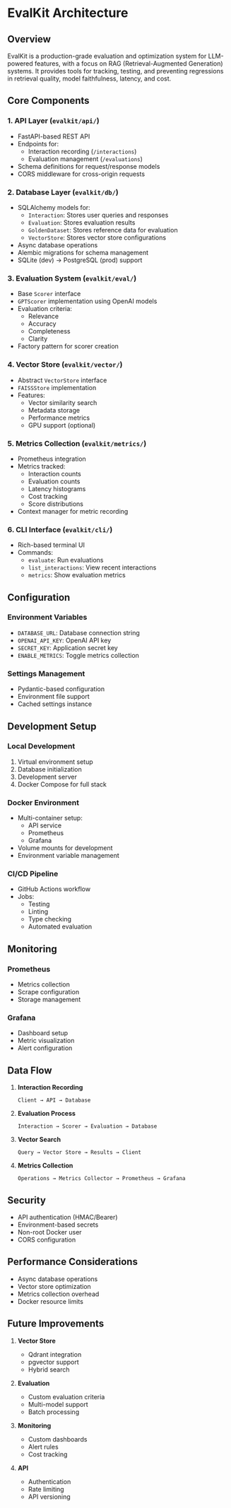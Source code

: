 # EvalKit Architecture

## Overview

EvalKit is a production-grade evaluation and optimization system for LLM-powered features, with a focus on RAG (Retrieval-Augmented Generation) systems. It provides tools for tracking, testing, and preventing regressions in retrieval quality, model faithfulness, latency, and cost.

## Core Components

### 1. API Layer (`evalkit/api/`)
- FastAPI-based REST API
- Endpoints for:
  - Interaction recording (`/interactions`)
  - Evaluation management (`/evaluations`)
- Schema definitions for request/response models
- CORS middleware for cross-origin requests

### 2. Database Layer (`evalkit/db/`)
- SQLAlchemy models for:
  - `Interaction`: Stores user queries and responses
  - `Evaluation`: Stores evaluation results
  - `GoldenDataset`: Stores reference data for evaluation
  - `VectorStore`: Stores vector store configurations
- Async database operations
- Alembic migrations for schema management
- SQLite (dev) → PostgreSQL (prod) support

### 3. Evaluation System (`evalkit/eval/`)
- Base `Scorer` interface
- `GPTScorer` implementation using OpenAI models
- Evaluation criteria:
  - Relevance
  - Accuracy
  - Completeness
  - Clarity
- Factory pattern for scorer creation

### 4. Vector Store (`evalkit/vector/`)
- Abstract `VectorStore` interface
- `FAISSStore` implementation
- Features:
  - Vector similarity search
  - Metadata storage
  - Performance metrics
  - GPU support (optional)

### 5. Metrics Collection (`evalkit/metrics/`)
- Prometheus integration
- Metrics tracked:
  - Interaction counts
  - Evaluation counts
  - Latency histograms
  - Cost tracking
  - Score distributions
- Context manager for metric recording

### 6. CLI Interface (`evalkit/cli/`)
- Rich-based terminal UI
- Commands:
  - `evaluate`: Run evaluations
  - `list_interactions`: View recent interactions
  - `metrics`: Show evaluation metrics

## Configuration

### Environment Variables
- `DATABASE_URL`: Database connection string
- `OPENAI_API_KEY`: OpenAI API key
- `SECRET_KEY`: Application secret key
- `ENABLE_METRICS`: Toggle metrics collection

### Settings Management
- Pydantic-based configuration
- Environment file support
- Cached settings instance

## Development Setup

### Local Development
1. Virtual environment setup
2. Database initialization
3. Development server
4. Docker Compose for full stack

### Docker Environment
- Multi-container setup:
  - API service
  - Prometheus
  - Grafana
- Volume mounts for development
- Environment variable management

### CI/CD Pipeline
- GitHub Actions workflow
- Jobs:
  - Testing
  - Linting
  - Type checking
  - Automated evaluation

## Monitoring

### Prometheus
- Metrics collection
- Scrape configuration
- Storage management

### Grafana
- Dashboard setup
- Metric visualization
- Alert configuration

## Data Flow

1. **Interaction Recording**
   ```
   Client → API → Database
   ```

2. **Evaluation Process**
   ```
   Interaction → Scorer → Evaluation → Database
   ```

3. **Vector Search**
   ```
   Query → Vector Store → Results → Client
   ```

4. **Metrics Collection**
   ```
   Operations → Metrics Collector → Prometheus → Grafana
   ```

## Security

- API authentication (HMAC/Bearer)
- Environment-based secrets
- Non-root Docker user
- CORS configuration

## Performance Considerations

- Async database operations
- Vector store optimization
- Metrics collection overhead
- Docker resource limits

## Future Improvements

1. **Vector Store**
   - Qdrant integration
   - pgvector support
   - Hybrid search

2. **Evaluation**
   - Custom evaluation criteria
   - Multi-model support
   - Batch processing

3. **Monitoring**
   - Custom dashboards
   - Alert rules
   - Cost tracking

4. **API**
   - Authentication
   - Rate limiting
   - API versioning 
